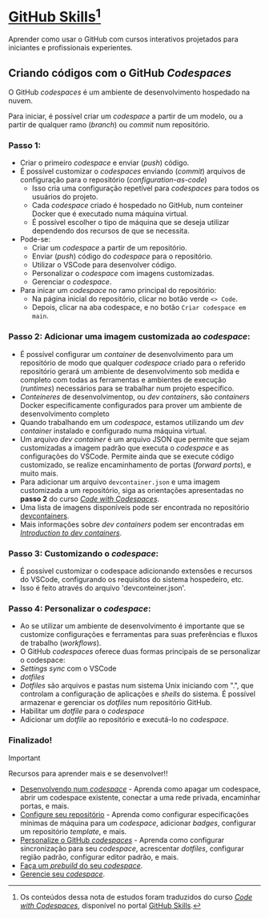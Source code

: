 # [GitHub Skills](https://skills.github.com/)[^1]

Aprender como usar o GitHub com cursos interativos projetados para iniciantes e profissionais experientes.

## Criando códigos com o GitHub _Codespaces_

O GitHub _codespaces_ é um ambiente de desenvolvimento hospedado na nuvem.

Para iniciar, é possível criar um _codespace_ a partir de um modelo, ou a partir de qualquer ramo (_branch_) ou _commit_ num repositório.

### Passo 1: 
 - Criar o primeiro _codespace_ e enviar (_push_) código.
 - É possível customizar o _codespaces_ enviando (_commit_) arquivos de configuração para o repositório (_configuration-as-code_)
   - Isso cria uma configuração repetível para _codespaces_ para todos os usuários do projeto.
   - Cada _codespace_ criado é hospedado no GitHub, num conteiner Docker que é executado numa máquina virtual.
   - É possível escolher o tipo de máquina que se deseja utilizar dependendo dos recursos de que se necessita.
 - Pode-se:
   - Criar um _codespace_ a partir de um repositório.
   - Enviar (_push_) código do _codespace_ para o repositório.
   - Utilizar o VSCode para desenvolver código.
   - Personalizar o _codespace_ com imagens customizadas.
   - Gerenciar o _codespace_.
 - Para inicar um _codespace_ no ramo principal do repositório:
   - Na página inicial do repositório, clicar no botão verde `<> Code`.
   - Depois, clicar na aba codespace, e no botão `Criar codespace em main`.

### Passo 2: Adicionar uma imagem customizada ao _codespace_:
 - É possível configurar um _container_ de desenvolvimento para um repositório de modo que qualquer _codespace_ criado para o referido repositório gerará um ambiente de desenvolvimento sob medida e completo com todas as ferramentas e ambientes de execução (_runtimes_) necessários para se trabalhar num projeto específico.
 - _Conteineres_ de desenvolvimentop, ou _dev containers_, são _containers_ Docker especificamente configurados para prover um ambiente de desenvolvimento completo
  - Quando trabalhando em um _codespace_, estamos utilizando um _dev container_ instalado e configurado numa máquina virtual.
 - Um arquivo _dev container_ é um arquivo JSON que permite que sejam customizadas a imagem padrão que executa o _codespace_ e as configurações do VSCode. Permite ainda que se execute código customizado, se realize encaminhamento de portas (_forward ports_), e muito mais.
 - Para adicionar um arquivo `devcontainer.json` e uma imagem customizada a um repositório, siga as orientações apresentadas no __passo 2__ do curso [_Code with Codespaces_](https://github.com/skills/code-with-codespaces).
 - Uma lista de imagens disponíveis pode ser encontrada no repositório [devcontainers](https://github.com/devcontainers).
 - Mais informações sobre _dev containers_ podem ser encontradas em [_Introduction to dev containers_](https://docs.github.com/en/codespaces/setting-up-your-project-for-codespaces/adding-a-dev-container-configuration/introduction-to-dev-containers).

### Passo 3: Customizando o _codespace_:
 - É possível customizar o codespace adicionando extensões e recursos do VSCode, configurando os requisitos do sistema hospedeiro, etc.
 - Isso é feito através do arquivo 'devconteiner.json'.

### Passo 4: Personalizar o _codespace_:
 - Ao se utilizar um ambiente de desenvolvimento é importante que se customize configurações e ferramentas para suas preferências e fluxos de trabalho (_workflows_).
 - O GitHub _codespaces_ oferece duas formas principais de se personalizar o codespace:
  - _Settings sync_ com o VSCode
  - _dotfiles_
 - _Dotfiles_ são arquivos e pastas num sistema Unix iniciando com ".", que controlam a configuração de aplicações e _shells_ do sistema. É possível armazenar e gerenciar os _dotfiles_ num repositório GitHub.
 - Habilitar um _dotfile_ para o _codespace_
 - Adicionar um _dotfile_ ao repositório e executá-lo no _codespace_.

### Finalizado!
>[!IMPORTANT]
> Recursos para aprender mais e se desenvolver!!
>  - [Desenvolvendo num _codespace_](https://docs.github.com/en/codespaces/developing-in-codespaces/developing-in-a-codespace) - Aprenda como apagar um codespace, abrir um codespace existente, conectar a uma rede privada, encaminhar portas, e mais.
>  - [Configure seu repositório](https://docs.github.com/en/codespaces/setting-up-your-project-for-codespaces/introduction-to-dev-containers) - Aprenda como configurar especificações mínimas de máquina para um _codespace_, adicionar _badges_, configurar um repositório _template_, e mais.
>  - [Personalize o GitHub _codespaces_](https://docs.github.com/en/codespaces/customizing-your-codespace/personalizing-github-codespaces-for-your-account) - Aprenda como configurar sincronização para seu _codespace_, acrescentar _dotfiles_, configurar região padrão, configurar editor padrão, e mais.
>  - [Faça um _prebuild_ do seu _codespace_](https://docs.github.com/en/codespaces/prebuilding-your-codespaces/about-github-codespaces-prebuilds).
>  - [Gerencie seu _codespace_](https://docs.github.com/en/codespaces/managing-codespaces-for-your-organization/enabling-github-codespaces-for-your-organization).

[^1]: Os conteúdos dessa nota de estudos foram traduzidos do curso [_Code with Codespaces_](https://github.com/skills/code-with-codespaces), disponível no portal [GitHub Skills](https://skills.github.com/).
